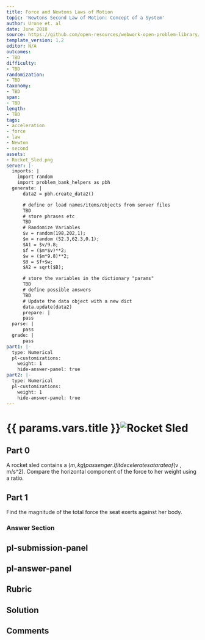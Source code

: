 ```yaml
---
title: Force and Newtons Laws of Motion
topic: 'Newtons Second Law of Motion: Concept of a System'
author: Urone et. al
date: June 2018
source: https://github.com/open-resources/webwork-open-problem-library/tree/master/Contrib/BrockPhysics/College_Physics_Urone/4.Dynamics_Force_and_Newtons_Laws_of_Motion/Newtons_Second_Law_of_Motion_Concept_of_a_System/NU_U17-04-03-012.pg
template_version: 1.2
editor: N/A
outcomes:
- TBD
difficulty:
- TBD
randomization:
- TBD
taxonomy:
- TBD
span:
- TBD
length:
- TBD
tags:
- acceleration
- force
- law
- Newton
- second
assets:
- Rocket_Sled.png
server: |-
  imports: |
    import random
    import problem_bank_helpers as pbh
  generate: |
      data2 = pbh.create_data2()

      # define or load names/items/objects from server files
      TBD
      # store phrases etc
      TBD
      # Randomize Variables
      $v = random(198,202,1);
      $m = random (52.3,62.3,0.1);
      $A1 = $v/9.8;
      $f = ($m*$v)**2;
      $w = ($m*9.8)**2;
      $B = $f+$w;
      $A2 = sqrt($B);

      # store the variables in the dictionary "params"
      TBD
      # define possible answers
      TBD
      # Update the data object with a new dict
      data.update(data2)
      prepare: |
      pass
  parse: |
      pass
  grade: |
      pass
part1: |-
  type: Numerical
  pl-customizations:
    weight: 1
    hide-answer-panel: true
part2: |-
  type: Numerical
  pl-customizations:
    weight: 1
    hide-answer-panel: true
---
```


# {{ params.vars.title }}![Rocket Sled](Rocket_Sled.png)

## Part 0 
A rocket sled contains a ($m , kg) passenger. If it decelerates at a rate of ($v , m/s^2). Compare the horizontal component of the force to her weight using a ratio. 
## Part 1 
Find the magnitude of the total force the seat exerts against her body. 


### Answer Section 


## pl-submission-panel 


## pl-answer-panel 


## Rubric 


## Solution 


## Comments 



